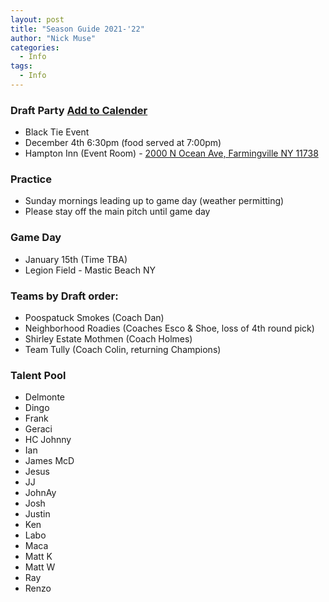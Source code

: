 ```yaml
---
layout: post
title: "Season Guide 2021-'22"
author: "Nick Muse"
categories:
  - Info
tags:
  - Info
---
```


### Draft Party [Add to Calender]({site.cal_draftparty})
- Black Tie Event
- December 4th 6:30pm (food served at 7:00pm)
- Hampton Inn (Event Room) - [2000 N Ocean Ave, Farmingville NY 11738](https://www.google.com/maps/place/2000+N+Ocean+Ave,+Farmingville,+NY+11738/@40.8244791,-73.0239913,17z/data=!3m1!4b1!4m5!3m4!1s0x89e8463c6f139411:0x657b3a02bcc80177!8m2!3d40.8244751!4d-73.0218026)

### Practice
- Sunday mornings leading up to game day (weather permitting)
- Please stay off the main pitch until game day

### Game Day
- January 15th (Time TBA)
- Legion Field - Mastic Beach NY

### Teams by Draft order:
- Poospatuck Smokes (Coach Dan)
- Neighborhood Roadies (Coaches Esco & Shoe, loss of 4th round pick)
- Shirley Estate Mothmen (Coach Holmes)
- Team Tully (Coach Colin, returning Champions)

### Talent Pool
- Delmonte
- Dingo
- Frank
- Geraci
- HC Johnny
- Ian
- James McD
- Jesus
- JJ
- JohnAy
- Josh
- Justin
- Ken
- Labo
- Maca
- Matt K
- Matt W
- Ray
- Renzo
